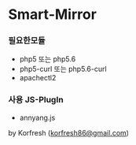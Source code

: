 # Smart-Mirror

### 필요한모듈
+ php5 또는 php5.6
+ php5-curl 또는 php5.6-curl
+ apachectl2

### 사용 JS-PlugIn
+ annyang.js

by Korfresh (korfresh86@gmail.com)
